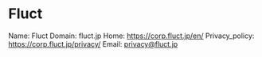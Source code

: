 
# Fluct 

Name: Fluct 
Domain: fluct.jp
Home: https://corp.fluct.jp/en/
Privacy_policy: https://corp.fluct.jp/privacy/
Email: privacy@fluct.jp
